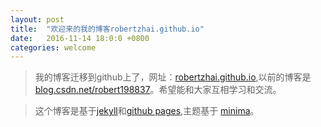 ```yaml
---
layout: post
title:  "欢迎来的我的博客robertzhai.github.io"
date:   2016-11-14 18:0:0 +0800
categories: welcome
---
```

>我的博客迁移到github上了，网址：[robertzhai.github.io](https://robertzhai.github.io/),以前的博客是
[blog.csdn.net/robert198837](http://blog.csdn.net/robert198837)。希望能和大家互相学习和交流。  


>这个博客是基于[jekyll](https://jekyllrb.com/docs/quickstart/)和[github pages](https://pages.github.com/),主题基于
[minima](https://github.com/jekyll/minima)。


